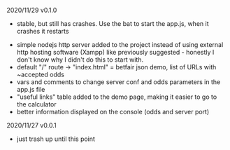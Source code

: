 2020/11/29 v0.1.0
 - stable, but still has crashes. Use the bat to start the app.js, when it crashes it restarts
 + simple nodejs http server added to the project instead of using external http hosting software (Xampp) like previously suggested - honestly I don't know why I didn't do this to start with.
  + default "/" route -> "index.html" = betfair json demo, list of URLs with ~accepted odds
 + vars and comments to change server conf and odds parameters in the app.js file
 + "useful links" table added to the demo page, making it easier to go to the calculator
 + better information displayed on the console (odds and server port)
 
2020/11/27 v0.0.1
 + just trash up until this point
